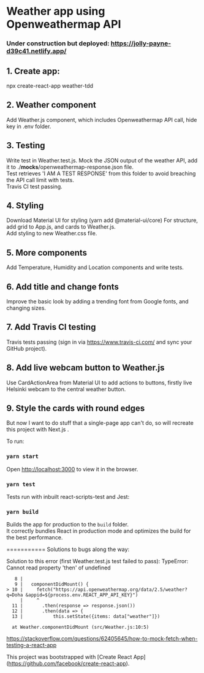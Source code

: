 # Weather app using Openweathermap API
### Under construction but deployed: https://jolly-payne-d39c41.netlify.app/

## 1. Create app:
npx create-react-app weather-tdd

## 2. Weather component
Add Weather.js component, which includes Openweathermap API call, hide key in .env folder.  

## 3. Testing
Write test in Weather.test.js. Mock the JSON output of the weather API, add it to ./__mocks__/openweathermap-response.json file.  
Test retrieves 'I AM A TEST RESPONSE' from this folder to avoid breaching the API call limit with tests.  
Travis CI test passing.

## 4. Styling
Download Material UI for styling (yarn add @material-ui/core)
For structure, add grid to App.js, and cards to Weather.js.  
Add styling to new Weather.css file.

## 5. More components
Add Temperature, Humidity and Location components and write tests.

## 6. Add title and change fonts
Improve the basic look by adding a trending font from Google fonts, and changing sizes.

## 7. Add Travis CI testing
Travis tests passing (sign in via https://www.travis-ci.com/ and sync your GitHub project).

## 8. Add live webcam button to Weather.js
Use CardActionArea from Material UI to add actions to buttons, firstly live Helsinki webcam to the central weather button.

## 9. Style the cards with round edges
But now I want to do stuff that a single-page app can't do, so will recreate this project with Next.js .

To run:

### `yarn start`

Open [http://localhost:3000](http://localhost:3000) to view it in the browser.

### `yarn test`

Tests run with inbuilt react-scripts-test and Jest:

### `yarn build`

Builds the app for production to the `build` folder.\
It correctly bundles React in production mode and optimizes the build for the best performance.

===========
Solutions to bugs along the way:

Solution to this error (first Weather.test.js test failed to pass):
TypeError: Cannot read property 'then' of undefined

       8 |
       9 |   componentDidMount() {
    > 10 |     fetch("https://api.openweathermap.org/data/2.5/weather?q=Doha &appid=${process.env.REACT_APP_API_KEY}")
         |     ^
      11 |       .then(response => response.json())
      12 |       .then(data => {
      13 |           this.setState({items: data["weather"]})

      at Weather.componentDidMount (src/Weather.js:10:5)

https://stackoverflow.com/questions/62405645/how-to-mock-fetch-when-testing-a-react-app


This project was bootstrapped with [Create React App]  
(https://github.com/facebook/create-react-app).

